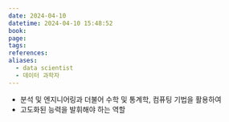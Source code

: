 ```yaml
---
date: 2024-04-10
datetime: 2024-04-10 15:48:52
book: 
page: 
tags: 
references: 
aliases:
  - data scientist
  - 데이터 과학자
---
```

- 분석 및 엔지니어링과 더불어 수학 및 통계학, 컴퓨팅 기법을 활용하여
- 고도화된 능력을 발휘해야 하는 역할